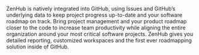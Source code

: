 ZenHub is natively integrated into GitHub, using Issues and GitHub’s underlying data to keep project progress up-to-date and your software roadmap on track. Bring project management and your product roadmap closer to the code to increase team productivity while aligning the entire organization around your most critical software projects. ZenHub gives you detailed reporting, customized workspaces and the first ever roadmapping solution inside of GitHub.
